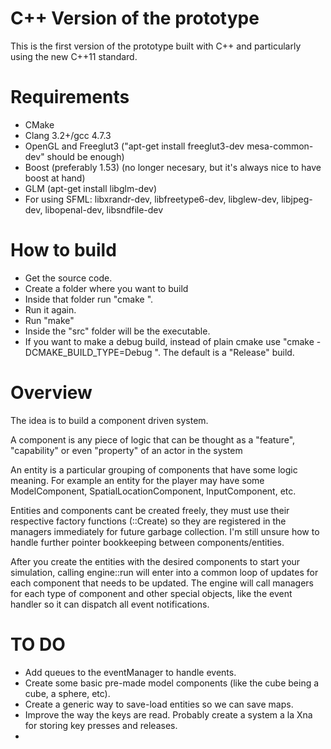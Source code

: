 C++ Version of the prototype
============================

This is the first version of the prototype built with C++ and
particularly using the new C++11 standard.

Requirements
============

* CMake
* Clang 3.2+/gcc 4.7.3
* OpenGL and Freeglut3 ("apt-get install freeglut3-dev mesa-common-dev" should be enough)
* Boost (preferably 1.53) (no longer necesary, but it's always nice to have boost at hand)
* GLM (apt-get install libglm-dev)
* For using SFML: libxrandr-dev, libfreetype6-dev, libglew-dev, libjpeg-dev, libopenal-dev, libsndfile-dev


How to build
============

* Get the source code. 
* Create a folder where you want to build
* Inside that folder run "cmake <path to root of project>". 
* Run it again.
* Run "make"
* Inside the "src" folder will be the executable.
* If you want to make a debug build, instead of plain cmake use "cmake -DCMAKE_BUILD_TYPE=Debug <path>". The default is a "Release" build. 


Overview
========

The idea is to build a component driven system. 

A component is any piece of logic that can be thought as a "feature", "capability" or even "property"
of an actor in the system

An entity is a particular grouping of components that have some logic meaning. For example an entity
for the player may have some ModelComponent, SpatialLocationComponent, InputComponent, etc.

Entities and components cant be created freely, they must use their respective factory functions
(::Create) so they are registered in the managers immediately for future garbage collection. I'm
still unsure how to handle further pointer bookkeeping between components/entities.

After you create the entities with the desired components to start your simulation, calling 
engine::run will enter into a common loop of updates for each component that needs to be updated. The
engine will call managers for each type of component and other special objects, like the event handler
so it can dispatch all event notifications.


TO DO
=====

* Add queues to the eventManager to handle events.
* Create some basic pre-made model components (like the cube being a cube, a sphere, etc).
* Create a generic way to save-load entities so we can save maps.
* Improve the way the keys are read. Probably create a system a la Xna for storing key presses and releases.
* 

